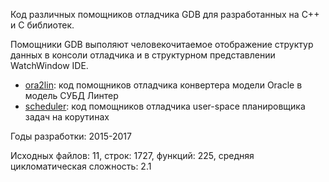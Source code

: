 Код различных помощников отладчика GDB для разработанных на C++ и C библиотек.

Помощники GDB выполяют человекочитаемое отображение структур данных в консоли отладчика и в структурном представлении WatchWindow IDE.

- [ora2lin](/python/gdbhelpers/ora2lin): код помощников отладчика конвертера модели Oracle в модель СУБД Линтер
- [scheduler](/python/gdbhelpers/scheduler): код помощников отладчика user-space планировщика задач на корутинах

Годы разработки: 2015-2017

Исходных файлов: 11, строк: 1727, функций: 225, средняя цикломатическая сложность: 2.1 
